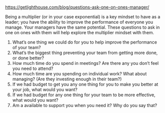 https://getlighthouse.com/blog/questions-ask-one-on-ones-manager/

Being a multiplier (or in your case exponential) is a key mindset to have as a leader; you have the ability to improve the performance of everyone you manage. Your managers have the same potential. These questions to ask in one on ones with them will help explore the multiplier mindset with them.

1) What’s one thing we could do for you to help improve the performance of your team?
2) What’s the biggest thing preventing your team from getting more done, or done better?
3) How much time do you spend in meetings? Are there any you don’t feel you need to attend?
4) How much time are you spending on individual work? What about managing? (Are they investing enough in their team?)
5) If we had budget to get you any one thing for you to make you better at your job, what would you want?
6) If we had budget for any one thing for your team to be more effective, what would you want?
7) Am a available to support you when you need it? Why do you say that?

